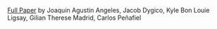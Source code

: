 [Full Paper](https://docs.google.com/document/d/1J9EJGTp2vqedfRzF35az-IGhBlcHuSDXlFfl6wlOWC8/edit?usp=sharing) by Joaquin Agustin Angeles, Jacob Dygico, Kyle Bon Louie Ligsay, Gilian Therese Madrid, Carlos Peñafiel
